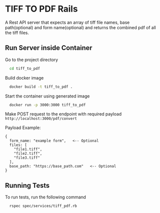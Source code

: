 # TIFF TO PDF Rails

A Rest API server that expects an array of tiff file names, base path(optional) and form name(optional) and returns the combined pdf of all the tiff files.

## Run Server inside Container

Go to the project directory

```bash
  cd tiff_to_pdf
```

Build docker image

```bash
  docker build -t tiff_to_pdf .
```

Start the container using generated image

```bash
  docker run -p 3000:3000 tiff_to_pdf
```

Make POST request to the endpoint with required payload
`http://localhost:3000/pdf/convert`

Payload Example:

```
{
  form_name: "example form",   <-- Optional
  files: [
    "file1.tiff",
    "file2.tiff",
    "file3.tiff"
  ],
  base_path: "https://base_path.com"   <-- Optional
}
```

## Running Tests

To run tests, run the following command

```bash
  rspec spec/services/tiff_pdf.rb
```
